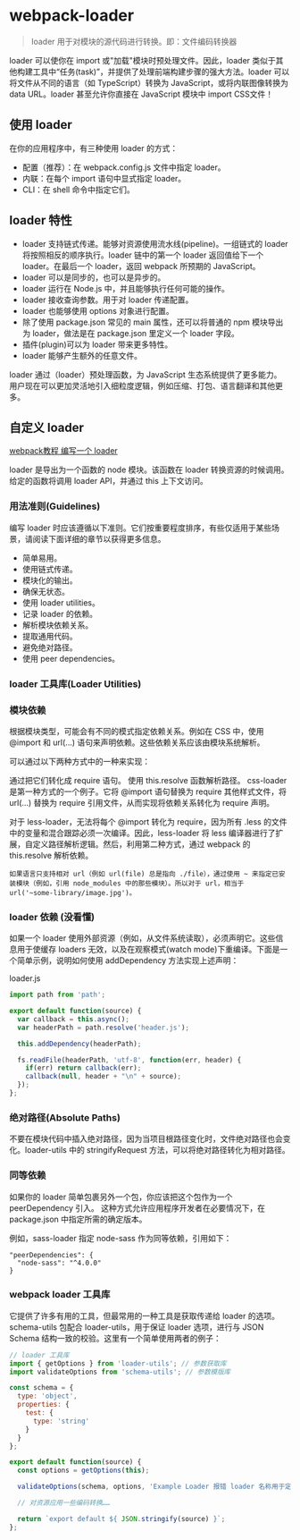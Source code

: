 # webpack-loader

> loader 用于对模块的源代码进行转换。即：文件编码转换器

loader 可以使你在 import 或"加载"模块时预处理文件。因此，loader 类似于其他构建工具中“任务(task)”，并提供了处理前端构建步骤的强大方法。loader 可以将文件从不同的语言（如 TypeScript）转换为 JavaScript，或将内联图像转换为 data URL。loader 甚至允许你直接在 JavaScript 模块中 import CSS文件！

## 使用 loader

在你的应用程序中，有三种使用 loader 的方式：

- 配置（推荐）：在 webpack.config.js 文件中指定 loader。
- 内联：在每个 import 语句中显式指定 loader。
- CLI：在 shell 命令中指定它们。

## loader 特性

- loader 支持链式传递。能够对资源使用流水线(pipeline)。一组链式的 loader 将按照相反的顺序执行。loader 链中的第一个 loader 返回值给下一个 loader。在最后一个 loader，返回 webpack 所预期的 JavaScript。
- loader 可以是同步的，也可以是异步的。
- loader 运行在 Node.js 中，并且能够执行任何可能的操作。
- loader 接收查询参数。用于对 loader 传递配置。
- loader 也能够使用 options 对象进行配置。
- 除了使用 package.json 常见的 main 属性，还可以将普通的 npm 模块导出为 loader，做法是在 package.json 里定义一个 loader 字段。
- 插件(plugin)可以为 loader 带来更多特性。
- loader 能够产生额外的任意文件。

loader 通过（loader）预处理函数，为 JavaScript 生态系统提供了更多能力。 用户现在可以更加灵活地引入细粒度逻辑，例如压缩、打包、语言翻译和其他更多。

## 自定义 loader

[webpack教程 编写一个 loader](https://www.webpackjs.com/contribute/writing-a-loader/)

loader 是导出为一个函数的 node 模块。该函数在 loader 转换资源的时候调用。给定的函数将调用 loader API，并通过 this 上下文访问。


### 用法准则(Guidelines)

编写 loader 时应该遵循以下准则。它们按重要程度排序，有些仅适用于某些场景，请阅读下面详细的章节以获得更多信息。

- 简单易用。
- 使用链式传递。
- 模块化的输出。
- 确保无状态。
- 使用 loader utilities。
- 记录 loader 的依赖。
- 解析模块依赖关系。
- 提取通用代码。
- 避免绝对路径。
- 使用 peer dependencies。

### loader 工具库(Loader Utilities)

### 模块依赖

根据模块类型，可能会有不同的模式指定依赖关系。例如在 CSS 中，使用 @import 和 url(...) 语句来声明依赖。这些依赖关系应该由模块系统解析。

可以通过以下两种方式中的一种来实现：

通过把它们转化成 require 语句。
使用 this.resolve 函数解析路径。
css-loader 是第一种方式的一个例子。它将 @import 语句替换为 require 其他样式文件，将 url(...) 替换为 require 引用文件，从而实现将依赖关系转化为 require 声明。

对于 less-loader，无法将每个 @import 转化为 require，因为所有 .less 的文件中的变量和混合跟踪必须一次编译。因此，less-loader 将 less 编译器进行了扩展，自定义路径解析逻辑。然后，利用第二种方式，通过 webpack 的 this.resolve 解析依赖。

`如果语言只支持相对 url（例如 url(file) 总是指向 ./file），通过使用 ~ 来指定已安装模块（例如，引用 node_modules 中的那些模块）。所以对于 url，相当于 url('~some-library/image.jpg')。`

### loader 依赖 (没看懂)

如果一个 loader 使用外部资源（例如，从文件系统读取），必须声明它。这些信息用于使缓存 loaders 无效，以及在观察模式(watch mode)下重编译。下面是一个简单示例，说明如何使用 addDependency 方法实现上述声明：

loader.js

```js
import path from 'path';

export default function(source) {
  var callback = this.async();
  var headerPath = path.resolve('header.js');

  this.addDependency(headerPath);

  fs.readFile(headerPath, 'utf-8', function(err, header) {
    if(err) return callback(err);
    callback(null, header + "\n" + source);
  });
};
```

### 绝对路径(Absolute Paths)

不要在模块代码中插入绝对路径，因为当项目根路径变化时，文件绝对路径也会变化。loader-utils 中的 stringifyRequest 方法，可以将绝对路径转化为相对路径。

### 同等依赖

如果你的 loader 简单包裹另外一个包，你应该把这个包作为一个 peerDependency 引入。
这种方式允许应用程序开发者在必要情况下，在 package.json 中指定所需的确定版本。

例如，sass-loader 指定 node-sass 作为同等依赖，引用如下：

```
"peerDependencies": {
  "node-sass": "^4.0.0"
}
```

### webpack loader 工具库

它提供了许多有用的工具，但最常用的一种工具是获取传递给 loader 的选项。
schema-utils 包配合 loader-utils，用于保证 loader 选项，进行与 JSON Schema 结构一致的校验。这里有一个简单使用两者的例子：

```js
// loader 工具库
import { getOptions } from 'loader-utils'; // 参数获取库
import validateOptions from 'schema-utils'; // 参数模版库

const schema = {
  type: 'object',
  properties: {
    test: {
      type: 'string'
    }
  }
};

export default function(source) {
  const options = getOptions(this);

  validateOptions(schema, options, 'Example Loader 报错 loader 名称用于定位 loader');

  // 对资源应用一些编码转换……

  return `export default ${ JSON.stringify(source) }`;
};
```


